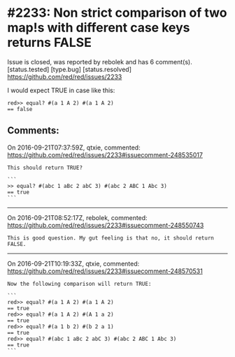 
#2233: Non strict comparison of two map!s with different case keys returns FALSE
================================================================================
Issue is closed, was reported by rebolek and has 6 comment(s).
[status.tested] [type.bug] [status.resolved]
<https://github.com/red/red/issues/2233>

I would expect TRUE in case like this:

```
red>> equal? #(a 1 A 2) #(a 1 A 2)
== false
```



Comments:
--------------------------------------------------------------------------------

On 2016-09-21T07:37:59Z, qtxie, commented:
<https://github.com/red/red/issues/2233#issuecomment-248535017>

    This should return TRUE?
    
    ```
    >> equal? #(abc 1 aBc 2 abC 3) #(abc 2 ABC 1 Abc 3)
    == true
    ```

--------------------------------------------------------------------------------

On 2016-09-21T08:52:17Z, rebolek, commented:
<https://github.com/red/red/issues/2233#issuecomment-248550743>

    This is good question. My gut feeling is that no, it should return FALSE.

--------------------------------------------------------------------------------

On 2016-09-21T10:19:33Z, qtxie, commented:
<https://github.com/red/red/issues/2233#issuecomment-248570531>

    Now the following comparison will return TRUE:
    
    ```
    red>> equal? #(a 1 A 2) #(a 1 A 2)
    == true
    red>> equal? #(a 1 A 2) #(A 1 a 2)
    == true
    red>> equal? #(a 1 b 2) #(b 2 a 1)
    == true
    red>> equal? #(abc 1 aBc 2 abC 3) #(abc 2 ABC 1 Abc 3)
    == true
    ```

